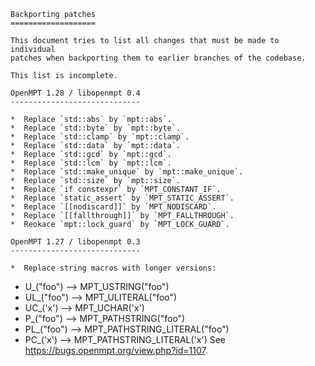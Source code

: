 	
	Backporting patches
	===================
	
	This document tries to list all changes that must be made to individual
	patches when backporting them to earlier branches of the codebase.
	
	This list is incomplete.
	
	OpenMPT 1.28 / libopenmpt 0.4
	-----------------------------
	
    *  Replace `std::abs` by `mpt::abs`.
    *  Replace `std::byte` by `mpt::byte`.
    *  Replace `std::clamp` by `mpt::clamp`.
    *  Replace `std::data` by `mpt::data`.
    *  Replace `std::gcd` by `mpt::gcd`.
    *  Replace `std::lcm` by `mpt::lcm`.
    *  Replace `std::make_unique` by `mpt::make_unique`.
    *  Replace `std::size` by `mpt::size`.
    *  Replace `if constexpr` by `MPT_CONSTANT_IF`.
    *  Replace `static_assert` by `MPT_STATIC_ASSERT`.
    *  Replace `[[nodiscard]]` by `MPT_NODISCARD`.
    *  Replace `[[fallthrough]]` by `MPT_FALLTHROUGH`.
    *  Reokace `mpt::lock_guard` by `MPT_LOCK_GUARD`.
	
	OpenMPT 1.27 / libopenmpt 0.3 
	-----------------------------
	
    *  Replace string macros with longer versions:
*  U_("foo") --> MPT_USTRING("foo")
*  UL_("foo") --> MPT_ULITERAL("foo")
*  UC_('x') --> MPT_UCHAR('x')
*  P_("foo") --> MPT_PATHSTRING("foo")
*  PL_("foo") --> MPT_PATHSTRING_LITERAL("foo")
*  PC_('x') --> MPT_PATHSTRING_LITERAL('x')
See <https://bugs.openmpt.org/view.php?id=1107>.
	